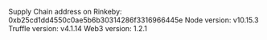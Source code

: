 Supply Chain address on Rinkeby: 0xb25cd1dd4550c0ae5b6b30314286f3316966445e
Node version: v10.15.3
Truffle version: v4.1.14
Web3 version: 1.2.1
